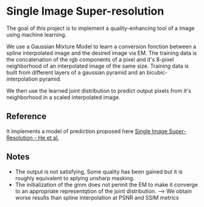 # Single Image Super-resolution


The goal of this project is to implement a quality-enhancing tool
of a image using machine learning.

We use a Gaussian Mixture Model to learn a conversion fonction between a spline interpolated image and the desired image via EM.
The training data is the concatenation of the rgb components of a pixel and it's 8-pixel neighborhood of an interpolated image of the same size. Training data is built from different layers of a gaussian pyramid and an bicubic-interpolation pyramid.

We then use the learned joint distribution to predict output pixels from it's neighborhood in a scaled interpolated image.

## Reference

It implements a model of prediction proposed here [Single Image Super-Resolution - He et al.](http://f4k.dieei.unict.it/proceedings/ICPR2012/media/files/1411.pdf)


## Notes

* The output is not satisfying, Some quality has been gained but it is roughly equivalent to aplying unsharp masking.
* The initialization of the gmm does not permit the EM to make it converge to an appropriate representqtion of the joint distribution.
    --> We obtain worse results than spline interpolation at PSNR and SSIM metrics
 
